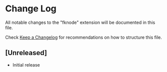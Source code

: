 # Change Log

All notable changes to the "fknode" extension will be documented in this file.

Check [Keep a Changelog](http://keepachangelog.com/) for recommendations on how to structure this file.

## [Unreleased]

- Initial release
